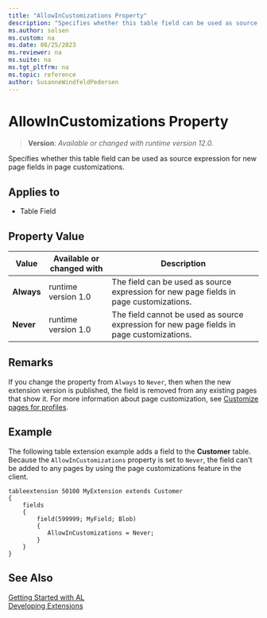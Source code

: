 ```yaml
---
title: "AllowInCustomizations Property"
description: "Specifies whether this table field can be used as source expression for new page fields in page customizations."
ms.author: solsen
ms.custom: na
ms.date: 08/25/2023
ms.reviewer: na
ms.suite: na
ms.tgt_pltfrm: na
ms.topic: reference
author: SusanneWindfeldPedersen
---
```

[//]: # (START>DO_NOT_EDIT)
[//]: # (IMPORTANT:Do not edit any of the content between here and the END>DO_NOT_EDIT.)
[//]: # (Any modifications should be made in the .xml files in the ModernDev repo.)
# AllowInCustomizations Property
> **Version**: _Available or changed with runtime version 12.0._

Specifies whether this table field can be used as source expression for new page fields in page customizations.

## Applies to
-   Table Field

## Property Value

|Value|Available or changed with|Description|
|-----------|-----------|---------------------------------------|
|**Always**|runtime version 1.0|The field can be used as source expression for new page fields in page customizations.|
|**Never**|runtime version 1.0|The field cannot be used as source expression for new page fields in page customizations.|

[//]: # (IMPORTANT: END>DO_NOT_EDIT)

## Remarks

If you change the property from `Always` to `Never`, then when the new extension version is published, the field is removed from any existing pages that show it. For more information about page customization, see [Customize pages for profiles](/dynamics365/business-central/ui-personalization-manage).

## Example

The following table extension example adds a field to the **Customer** table. Because the `AllowInCustomizations` property is set to `Never`, the field can't be added to any pages by using the page customizations feature in the client.  

```AL
tableextension 50100 MyExtension extends Customer
{
    fields
    {
        field(599999; MyField; Blob)
        {
           AllowInCustomizations = Never;
        }
    }
}
```

## See Also  
[Getting Started with AL](../devenv-get-started.md)  
[Developing Extensions](../devenv-dev-overview.md)  